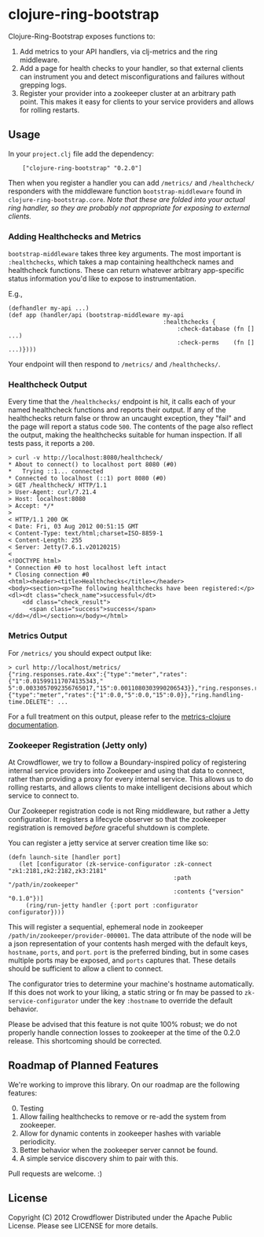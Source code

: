 # clojure-ring-bootstrap

Clojure-Ring-Bootstrap exposes functions to:

1. Add metrics to your API handlers, via clj-metrics and the ring middleware.
2. Add a page for health checks to your handler, so that external clients can
   instrument you and detect misconfigurations and failures without grepping logs.
3. Register your provider into a zookeeper cluster at an arbitrary
   path point. This makes it easy for clients to your service
   providers and allows for rolling restarts.

## Usage

In your `project.clj` file add the dependency:

        ["clojure-ring-bootstrap" "0.2.0"]

Then when you register a handler you can add `/metrics/` and
`/healthcheck/` responders with the middleware function
`bootstrap-middleware` found in `clojure-ring-bootstrap.core`.
*Note that these are folded into your actual ring handler, so
they are probably not appropriate for exposing to external clients.*

### Adding Healthchecks and Metrics

`bootstrap-middleware` takes three key arguments. The most
important is `:healthchecks`, which takes a map containing healthcheck
names and healthcheck functions. These can return whatever arbitrary
app-specific status information you'd like to expose to instrumentation.

E.g.,

    (defhandler my-api ...)
    (def app (handler/api (bootstrap-middleware my-api
                                                :healthchecks {
                                                    :check-database (fn [] ...)
                                                    :check-perms    (fn [] ...)})))


Your endpoint will then respond to `/metrics/` and `/healthchecks/`.

### Healthcheck Output

Every time that the `/healthchecks/` endpoint is hit, it calls each of your named healthcheck
functions and reports their output. If any of the healthchecks return false or throw an uncaught
exception, they "fail" and the page will report a status code `500`. The contents of the page also reflect
the output, making the healthchecks suitable for human inspection. If all tests pass, it reports a `200`.


    > curl -v http://localhost:8080/healthcheck/
    * About to connect() to localhost port 8080 (#0)
    *   Trying ::1... connected
    * Connected to localhost (::1) port 8080 (#0)
    > GET /healthcheck/ HTTP/1.1
    > User-Agent: curl/7.21.4
    > Host: localhost:8080
    > Accept: */*
    >
    < HTTP/1.1 200 OK
    < Date: Fri, 03 Aug 2012 00:51:15 GMT
    < Content-Type: text/html;charset=ISO-8859-1
    < Content-Length: 255
    < Server: Jetty(7.6.1.v20120215)
    <
    <!DOCTYPE html>
    * Connection #0 to host localhost left intact
    * Closing connection #0
    <html><header><title>Healthchecks</title></header>
    <body><section><p>The following healthchecks have been registered:</p>
    <dl><dt class="check_name">successful</dt>
        <dd class="check_result">
          <span class="success">success</span>
    </dd></dl></section></body></html>

### Metrics Output

For `/metrics/` you should expect output like:


    > curl http://localhost/metrics/
    {"ring.responses.rate.4xx":{"type":"meter","rates":{"1":0.015991117074135343,"
    5":0.0033057092356765017,"15":0.0011080303990206543}},"ring.responses.rate.5xx":
    {"type":"meter","rates":{"1":0.0,"5":0.0,"15":0.0}},"ring.handling-time.DELETE": ...

For a full treatment on this output, please refer to the
[metrics-clojure documentation](http://metrics-clojure.readthedocs.org/en/latest/index.html).


### Zookeeper Registration (Jetty only)

At Crowdflower, we try to follow a Boundary-inspired policy of registering internal service providers into
Zookeeper and using that data to connect, rather than providing a proxy for every internal service. This
allows us to do rolling restarts, and allows clients to make intelligent decisions about which service
to connect to.

Our Zookeeper registration code is not Ring middleware, but rather a Jetty configuratior. It registers
a lifecycle observer so that the zookeeper registration is removed *before* graceful shutdown is complete.

You can register a jetty service at server creation time like so:

    (defn launch-site [handler port]
       (let [configurator (zk-service-configurator :zk-connect "zk1:2181,zk2:2182,zk3:2181"
                                                   :path "/path/in/zookeeper"
                                                   :contents {"version" "0.1.0"})]
         (ring/run-jetty handler {:port port :configurator configurator})))

This will register a sequential, ephemeral node in zookeeper `/path/in/zookeeper/provider-000001`.
The data attribute of the node will be a json representation of your contents hash merged with
the  default keys, `hostname`, `ports`, and `port`. `port` is the preferred binding, but in some cases multiple
ports may be exposed, and `ports` captures that. These details should be sufficient to allow a client to
connect.

The configurator tries to determine your machine's hostname
automatically. If this does not work to your liking, a static string
or fn may be passed to `zk-service-configurator` under the key
`:hostname` to override the default behavior.

Please be advised that this feature is not quite 100% robust; we do not properly handle
connection losses to zookeeper at the time of the 0.2.0 release. This shortcoming should be corrected.

## Roadmap of Planned Features

We're working to improve this library. On our roadmap are the following features:

0. Testing
1. Allow failing healthchecks to remove or re-add the system from zookeeper.
2. Allow for dynamic contents in zookeeper hashes with variable periodicity.
3. Better behavior when the zookeeper server cannot be found.
4. A simple service discovery shim to pair with this.

Pull requests are welcome. :)


## License


Copyright (C) 2012 Crowdflower
Distributed under the Apache Public License.
Please see LICENSE for more details.

